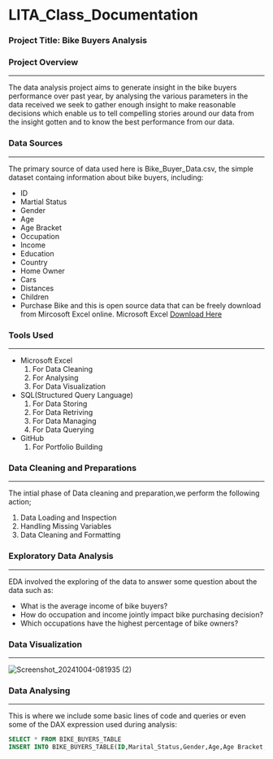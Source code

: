 
# LITA_Class_Documentation

### Project Title: Bike Buyers Analysis

### Project Overview
---
The data analysis project aims to generate insight in the bike buyers performance over past year, by analysing the various parameters in the data received we seek to gather enough insight to make reasonable decisions which enable us to tell compelling stories around our data from the insight gotten and to know the best performance from our data.

### Data Sources
---
The primary source of data used here is Bike_Buyer_Data.csv, the simple dataset containg information about bike buyers,  including:
- ID
- Martial Status
- Gender
- Age
- Age Bracket
- Occupation
- Income
- Education
- Country
- Home Owner
- Cars
- Distances
- Children
- Purchase Bike
and this is open source data that can be freely download from Mircosoft Excel online. Microsoft Excel [Download Here](https://www.mircosoft.com)
### Tools Used
---
- Microsoft Excel
  1. For Data Cleaning
  2. For Analysing
  3. For Data Visualization
- SQL(Structured Query Language)
  1. For Data Storing
  2. For Data Retriving
  3. For Data Managing
  4. For Data Querying
- GitHub
  1. For Portfolio Building

### Data Cleaning and Preparations
---
The intial phase of Data cleaning and preparation,we perform the following action;
 1. Data Loading and Inspection
 2. Handling Missing Variables
 3. Data Cleaning and Formatting

### Exploratory Data Analysis
---
EDA involved the exploring of the data to answer some question about the data such as:
- What is the average income of bike buyers?
- How do occupation and income jointly impact bike purchasing decision?
- Which occupations have the highest percentage of bike owners?
  
### Data Visualization
---
![Screenshot_20241004-081935 (2)](https://github.com/user-attachments/assets/d2104c34-8296-4722-9a65-a068204f61e4)


### Data Analysing
---
This is where we include some basic lines of code and queries or even some of the DAX expression used during analysis:
```SQL
SELECT * FROM BIKE_BUYERS_TABLE
INSERT INTO BIKE_BUYERS_TABLE(ID,Marital_Status,Gender,Age,Age Bracket,Occupation,Income,Education,Country,Home_Owner,Cars,Distances,Children,Purchase_Bike)











